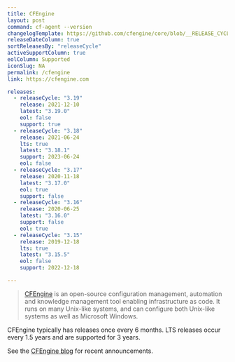 ```yaml
---
title: CFEngine
layout: post
command: cf-agent --version
changelogTemplate: https://github.com/cfengine/core/blob/__RELEASE_CYCLE__.x/ChangeLog
releaseDateColumn: true
sortReleasesBy: "releaseCycle"
activeSupportColumn: true
eolColumn: Supported
iconSlug: NA
permalink: /cfengine
link: https://cfengine.com

releases:
  - releaseCycle: "3.19"
    release: 2021-12-10
    latest: "3.19.0"
    eol: false
    support: true
  - releaseCycle: "3.18"
    release: 2021-06-24
    lts: true
    latest: "3.18.1"
    support: 2023-06-24
    eol: false
  - releaseCycle: "3.17"
    release: 2020-11-18
    latest: "3.17.0"
    eol: true
    support: false
  - releaseCycle: "3.16"
    release: 2020-06-25
    latest: "3.16.0"
    support: false
    eol: true
  - releaseCycle: "3.15"
    release: 2019-12-18
    lts: true
    latest: "3.15.5"
    eol: false
    support: 2022-12-18

---
```

> [CFEngine](https://cfengine.com) is an open-source configuration management, automation and knowledge management tool enabling infrastructure as code. It runs on many Unix-like systems, and can configure both Unix-like systems as well as Microsoft Windows.

CFEngine typically has releases once every 6 months. LTS releases occur every 1.5 years and are supported for 3 years.

See the [CFEngine blog][blog] for recent announcements.

[blog]: https://cfengine.com/blog
